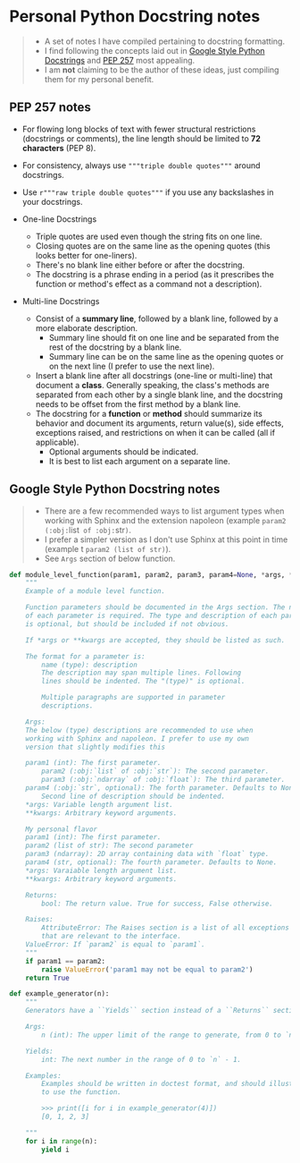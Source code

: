# Personal Python Docstring notes
> -  A set of notes I have compiled pertaining to docstring formatting.   
> -  I find following the concepts laid out in [Google Style Python Docstrings](https://sphinxcontrib-napoleon.readthedocs.io/en/latest/example_google.html) and [PEP 257](https://www.python.org/dev/peps/pep-0257/) most appealing.  
> -  I am __not__ claiming to be the author of these ideas, just compiling them for my personal benefit. 

## PEP 257 notes
-  For flowing long blocks of text with fewer structural restrictions (docstrings or comments), the line length should be limited to __72 characters__ (PEP 8).  
-  For consistency, always use `"""triple double quotes"""` around docstrings.  
-  Use `r"""raw triple double quotes"""` if you use any backslashes in your docstrings.  

-  One-line Docstrings
    -  Triple quotes are used even though the string fits on one line.
    -  Closing quotes are on the same line as the opening quotes (this looks better for one-liners).
    -  There's no blank line either before or after the docstring.
    -  The docstring is a phrase ending in a period (as it prescribes the function or method's effect as a command not a description).

-  Multi-line Docstrings
    -  Consist of a __summary line__, followed by a blank line, followed by a more elaborate description.
        -  Summary line should fit on one line and be separated from the rest of the docstring by a blank line.
        -  Summary line can be on the same line as the opening quotes or on the next line (I prefer to use the next line).  
    -  Insert a blank line after all docstrings (one-line or multi-line) that document a __class__. Generally speaking, the class's methods are separated from each 
  other by a single blank line, and the docstring needs to be offset from the first method by a blank line.
    -  The docstring for a __function__ or __method__ should summarize its behavior and document its arguments, return value(s), side effects, exceptions raised, 
  and restrictions on when it can be called (all if applicable).
        -  Optional arguments should be indicated.
        -  It is best to list each argument on a separate line. 
 

## Google Style Python Docstring notes
> -  There are a few recommended ways to list argument types when working with Sphinx and the extension napoleon (example `param2 (:obj:`list` of :obj:`str`)`.  
> -  I prefer a simpler version as I don't use Sphinx at this point in time (example t `param2 (list of str)`).  
> -  See `Args` section of below function.


```python
def module_level_function(param1, param2, param3, param4=None, *args, **kwargs):
    """
    Example of a module level function.

    Function parameters should be documented in the Args section. The name
    of each parameter is required. The type and description of each parameter
    is optional, but should be included if not obvious.

    If *args or **kwargs are accepted, they should be listed as such.

    The format for a parameter is:
    	name (type): description
	    The description may span multiple lines. Following
	    lines should be indented. The "(type)" is optional.

	    Multiple paragraphs are supported in parameter
	    descriptions.

    Args:
	The below (type) descriptions are recommended to use when
	working with Sphinx and napoleon. I prefer to use my own
	version that slightly modifies this

	param1 (int): The first parameter.
        param2 (:obj:`list` of :obj:`str`): The second parameter.
        param3 (:obj:`ndarray` of :obj:`float`): The third parameter. 
	param4 (:obj:`str`, optional): The forth parameter. Defaults to None.
	    Second line of description should be indented.
	*args: Variable length argument list.
	**kwargs: Arbitrary keyword arguments.

	My personal flavor
	param1 (int): The first parameter.
	param2 (list of str): The second parameter
	param3 (ndarray): 2D array containing data with `float` type.
	param4 (str, optional): The fourth parameter. Defaults to None.
	*args: Varaiable length argument list.
	**kwargs: Arbitrary keyword arguments.

    Returns:
    	bool: The return value. True for success, False otherwise.

    Raises:
        AttributeError: The Raises section is a list of all exceptions
	    that are relevant to the interface.
	ValueError: If `param2` is equal to `param1`.
    """
    if param1 == param2:
        raise ValueError('param1 may not be equal to param2')
    return True
``` 

```python
def example_generator(n):
    """
    Generators have a ``Yields`` section instead of a ``Returns`` section.

    Args:
        n (int): The upper limit of the range to generate, from 0 to `n` - 1.

    Yields:
        int: The next number in the range of 0 to `n` - 1.

    Examples:
        Examples should be written in doctest format, and should illustrate how
        to use the function.

        >>> print([i for i in example_generator(4)])
        [0, 1, 2, 3]

    """
    for i in range(n):
        yield i
```
